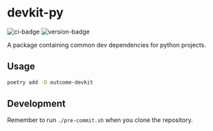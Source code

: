 # devkit-py
![ci-badge](https://github.com/outcome-co/devkit-py/workflows/Release/badge.svg?branch=v3.1.0) ![version-badge](https://img.shields.io/badge/version-3.1.0-brightgreen)

A package containing common dev dependencies for python projects.

## Usage

```sh
poetry add -D outcome-devkit
```

## Development

Remember to run `./pre-commit.sh` when you clone the repository.
